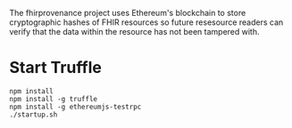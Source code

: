 The fhirprovenance project uses Ethereum's blockchain to store cryptographic hashes of FHIR resources so future resesource readers can verify that the data within the resource has not been tampered with.

# Start Truffle
```
npm install
npm install -g truffle
npm install -g ethereumjs-testrpc
./startup.sh
```

